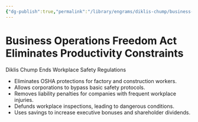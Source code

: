 ```yaml
---
{"dg-publish":true,"permalink":"/library/engrams/diklis-chump/business-operations-freedom-act-eliminates-productivity-constraints/","tags":["DC/Monopoly","DC/AS2"]}
---
```


# Business Operations Freedom Act Eliminates Productivity Constraints
Diklis Chump Ends Workplace Safety Regulations
- Eliminates OSHA protections for factory and construction workers.  
- Allows corporations to bypass basic safety protocols.  
- Removes liability penalties for companies with frequent workplace injuries.  
- Defunds workplace inspections, leading to dangerous conditions.  
- Uses savings to increase executive bonuses and shareholder dividends.
